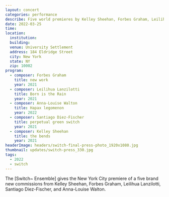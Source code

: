 ```yaml
---
layout: concert
categories: performance
describe: Five world premieres by Kelley Sheehan, Forbes Graham, Leilihua Lanzilotti, Santiago Diez-Fischer, and Anna-Louise Walton.
date: 2022-03-25
time:
location:
  institution:
  building:
  venue: University Settlement
  address: 184 Eldridge Street
  city: New York
  state: NY
  zip: 10002
program:
  - composer: Forbes Graham
    title: new work
    year: 2021
  - composer: Leilihua Lanzilotti
    title: Born is the Rain
    year: 2021
  - composer: Anna-Louise Walton
    title: Hapax legomenon
    year: 2022
  - composer: Santiago Diez-Fischer
    title: perpetual green switch
    year: 2021
  - composer: Kelley Sheehan
    title: the bends
    year: 2021
headerImage: headers/switch-final-press-photo_1920x1080.jpg
thumbnail: updates/switch-press_330.jpg
tags:
  - 2022
  - switch
---
```


The [Switch~ Ensemble] gives the New York City premiere of a five brand new commissions from Kelley Sheehan, Forbes Graham, Leilihua Lanzilotti, Santiago Diez-Fischer, and Anna-Louise Walton.
